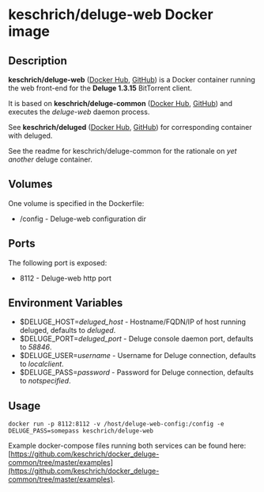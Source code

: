# keschrich/deluge-web Docker image
## Description
**keschrich/deluge-web** ([Docker Hub](https://hub.docker.com/r/keschrich/deluge-web), [GitHub](https://github.com/keschrich/docker_deluge-web)) is a Docker container running the web front-end for the **Deluge 1.3.15** BitTorrent client.

It is based on **keschrich/deluge-common** ([Docker Hub](https://hub.docker.com/r/keschrich/deluge-common), [GitHub](https://github.com/keschrich/docker_deluge-common)) and executes the *deluge-web* daemon process.

See **keschrich/deluged** ([Docker Hub](https://hub.docker.com/r/keschrich/deluged), [GitHub](https://github.com/keschrich/docker_deluged)) for corresponding container with deluged.

See the readme for keschrich/deluge-common for the rationale on *yet another* deluge container.
## Volumes
One volume is specified in the Dockerfile:
- /config - Deluge-web configuration dir

## Ports
The following port is exposed:
- 8112 - Deluge-web http port

## Environment Variables
- $DELUGE_HOST=*deluged_host* - Hostname/FQDN/IP of host running deluged, defaults to *deluged*.
- $DELUGE_PORT=*deluged_port* - Deluge console daemon port, defaults to *58846*.
- $DELUGE_USER=*username* - Username for Deluge connection, defaults to *localclient*.
- $DELUGE_PASS=*password* - Password for Deluge connection, defaults to *notspecified*.

## Usage
    docker run -p 8112:8112 -v /host/deluge-web-config:/config -e DELUGE_PASS=somepass keschrich/deluge-web

Example docker-compose files running both services can be found here: [https://github.com/keschrich/docker_deluge-common/tree/master/examples](https://github.com/keschrich/docker_deluge-common/tree/master/examples).